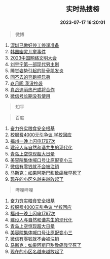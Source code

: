 <div align="center"><h2>实时热搜榜</h2><h4>2023-07-17 16:20:01</h4></div>

> 微博  

1. [深圳已做好停工停课准备](https://s.weibo.com/weibo?q=%23%E6%B7%B1%E5%9C%B3%E5%B7%B2%E5%81%9A%E5%A5%BD%E5%81%9C%E5%B7%A5%E5%81%9C%E8%AF%BE%E5%87%86%E5%A4%87%23&t=31&band_rank=1&Refer=top)<br />
2. [韩国幽灵儿童事件](https://s.weibo.com/weibo?q=%E9%9F%A9%E5%9B%BD%E5%B9%BD%E7%81%B5%E5%84%BF%E7%AB%A5%E4%BA%8B%E4%BB%B6&t=31&band_rank=2&Refer=top)<br />
3. [2023中国网络文明大会](https://s.weibo.com/weibo?q=%232023%E4%B8%AD%E5%9B%BD%E7%BD%91%E7%BB%9C%E6%96%87%E6%98%8E%E5%A4%A7%E4%BC%9A%23&t=31&band_rank=3&Refer=top)<br />
4. [刘宇宁第一部现代男主剧](https://s.weibo.com/weibo?q=%23%E5%88%98%E5%AE%87%E5%AE%81%E7%AC%AC%E4%B8%80%E9%83%A8%E7%8E%B0%E4%BB%A3%E7%94%B7%E4%B8%BB%E5%89%A7%23&t=31&band_rank=4&Refer=top)<br />
5. [睡觉姿势引起的耻骨肌发炎](https://s.weibo.com/weibo?q=%23%E7%9D%A1%E8%A7%89%E5%A7%BF%E5%8A%BF%E5%BC%95%E8%B5%B7%E7%9A%84%E8%80%BB%E9%AA%A8%E8%82%8C%E5%8F%91%E7%82%8E%23&t=31&band_rank=5&Refer=top)<br />
6. [回不去的奔跑吧兄弟](https://s.weibo.com/weibo?q=%23%E5%9B%9E%E4%B8%8D%E5%8E%BB%E7%9A%84%E5%A5%94%E8%B7%91%E5%90%A7%E5%85%84%E5%BC%9F%23&t=31&band_rank=6&Refer=top)<br />
7. [玖月晞 我没抄袭](https://s.weibo.com/weibo?q=%23%E7%8E%96%E6%9C%88%E6%99%9E%20%E6%88%91%E6%B2%A1%E6%8A%84%E8%A2%AD%23&t=31&band_rank=7&Refer=top)<br />
8. [肖战迪丽热巴或将合作](https://s.weibo.com/weibo?q=%23%E8%82%96%E6%88%98%E8%BF%AA%E4%B8%BD%E7%83%AD%E5%B7%B4%E6%88%96%E5%B0%86%E5%90%88%E4%BD%9C%23&t=31&band_rank=8&Refer=top)<br />
9. [微信号长期没有使用](https://s.weibo.com/weibo?q=%23%E5%BE%AE%E4%BF%A1%E5%8F%B7%E9%95%BF%E6%9C%9F%E6%B2%A1%E6%9C%89%E4%BD%BF%E7%94%A8%23&t=31&band_rank=9&Refer=top)<br />

> 知乎  


> 百度  

1. [奋力夯实粮食安全根基](https://www.baidu.com/s?wd=%E5%A5%8B%E5%8A%9B%E5%A4%AF%E5%AE%9E%E7%B2%AE%E9%A3%9F%E5%AE%89%E5%85%A8%E6%A0%B9%E5%9F%BA&sa=fyb_news&rsv_dl=fyb_news)<br />
2. [校服费4000元引争议 学校回应](https://www.baidu.com/s?wd=%E6%A0%A1%E6%9C%8D%E8%B4%B94000%E5%85%83%E5%BC%95%E4%BA%89%E8%AE%AE+%E5%AD%A6%E6%A0%A1%E5%9B%9E%E5%BA%94&sa=fyb_news&rsv_dl=fyb_news)<br />
3. [福州一晚上闪电1797次](https://www.baidu.com/s?wd=%E7%A6%8F%E5%B7%9E%E4%B8%80%E6%99%9A%E4%B8%8A%E9%97%AA%E7%94%B51797%E6%AC%A1&sa=fyb_news&rsv_dl=fyb_news)<br />
4. [建设人与自然和谐共生的现代化](https://www.baidu.com/s?wd=%E5%BB%BA%E8%AE%BE%E4%BA%BA%E4%B8%8E%E8%87%AA%E7%84%B6%E5%92%8C%E8%B0%90%E5%85%B1%E7%94%9F%E7%9A%84%E7%8E%B0%E4%BB%A3%E5%8C%96&sa=fyb_news&rsv_dl=fyb_news)<br />
5. [青岛上空惊现超大日晕](https://www.baidu.com/s?wd=%E9%9D%92%E5%B2%9B%E4%B8%8A%E7%A9%BA%E6%83%8A%E7%8E%B0%E8%B6%85%E5%A4%A7%E6%97%A5%E6%99%95&sa=fyb_news&rsv_dl=fyb_news)<br />
6. [美容院集体喊口号让原配变小三](https://www.baidu.com/s?wd=%E7%BE%8E%E5%AE%B9%E9%99%A2%E9%9B%86%E4%BD%93%E5%96%8A%E5%8F%A3%E5%8F%B7%E8%AE%A9%E5%8E%9F%E9%85%8D%E5%8F%98%E5%B0%8F%E4%B8%89&sa=fyb_news&rsv_dl=fyb_news)<br />
7. [微信有零钱就不会被注销](https://www.baidu.com/s?wd=%E5%BE%AE%E4%BF%A1%E6%9C%89%E9%9B%B6%E9%92%B1%E5%B0%B1%E4%B8%8D%E4%BC%9A%E8%A2%AB%E6%B3%A8%E9%94%80&sa=fyb_news&rsv_dl=fyb_news)<br />
8. [马斯克：如果阿斯巴甜致癌我早死了](https://www.baidu.com/s?wd=%E9%A9%AC%E6%96%AF%E5%85%8B%EF%BC%9A%E5%A6%82%E6%9E%9C%E9%98%BF%E6%96%AF%E5%B7%B4%E7%94%9C%E8%87%B4%E7%99%8C%E6%88%91%E6%97%A9%E6%AD%BB%E4%BA%86&sa=fyb_news&rsv_dl=fyb_news)<br />
9. [现在的小区名越来越敢起了](https://www.baidu.com/s?wd=%E7%8E%B0%E5%9C%A8%E7%9A%84%E5%B0%8F%E5%8C%BA%E5%90%8D%E8%B6%8A%E6%9D%A5%E8%B6%8A%E6%95%A2%E8%B5%B7%E4%BA%86&sa=fyb_news&rsv_dl=fyb_news)<br />

> 哔哩哔哩  

1. [奋力夯实粮食安全根基](https://www.baidu.com/s?wd=%E5%A5%8B%E5%8A%9B%E5%A4%AF%E5%AE%9E%E7%B2%AE%E9%A3%9F%E5%AE%89%E5%85%A8%E6%A0%B9%E5%9F%BA&sa=fyb_news&rsv_dl=fyb_news)<br />
2. [校服费4000元引争议 学校回应](https://www.baidu.com/s?wd=%E6%A0%A1%E6%9C%8D%E8%B4%B94000%E5%85%83%E5%BC%95%E4%BA%89%E8%AE%AE+%E5%AD%A6%E6%A0%A1%E5%9B%9E%E5%BA%94&sa=fyb_news&rsv_dl=fyb_news)<br />
3. [福州一晚上闪电1797次](https://www.baidu.com/s?wd=%E7%A6%8F%E5%B7%9E%E4%B8%80%E6%99%9A%E4%B8%8A%E9%97%AA%E7%94%B51797%E6%AC%A1&sa=fyb_news&rsv_dl=fyb_news)<br />
4. [建设人与自然和谐共生的现代化](https://www.baidu.com/s?wd=%E5%BB%BA%E8%AE%BE%E4%BA%BA%E4%B8%8E%E8%87%AA%E7%84%B6%E5%92%8C%E8%B0%90%E5%85%B1%E7%94%9F%E7%9A%84%E7%8E%B0%E4%BB%A3%E5%8C%96&sa=fyb_news&rsv_dl=fyb_news)<br />
5. [青岛上空惊现超大日晕](https://www.baidu.com/s?wd=%E9%9D%92%E5%B2%9B%E4%B8%8A%E7%A9%BA%E6%83%8A%E7%8E%B0%E8%B6%85%E5%A4%A7%E6%97%A5%E6%99%95&sa=fyb_news&rsv_dl=fyb_news)<br />
6. [美容院集体喊口号让原配变小三](https://www.baidu.com/s?wd=%E7%BE%8E%E5%AE%B9%E9%99%A2%E9%9B%86%E4%BD%93%E5%96%8A%E5%8F%A3%E5%8F%B7%E8%AE%A9%E5%8E%9F%E9%85%8D%E5%8F%98%E5%B0%8F%E4%B8%89&sa=fyb_news&rsv_dl=fyb_news)<br />
7. [微信有零钱就不会被注销](https://www.baidu.com/s?wd=%E5%BE%AE%E4%BF%A1%E6%9C%89%E9%9B%B6%E9%92%B1%E5%B0%B1%E4%B8%8D%E4%BC%9A%E8%A2%AB%E6%B3%A8%E9%94%80&sa=fyb_news&rsv_dl=fyb_news)<br />
8. [马斯克：如果阿斯巴甜致癌我早死了](https://www.baidu.com/s?wd=%E9%A9%AC%E6%96%AF%E5%85%8B%EF%BC%9A%E5%A6%82%E6%9E%9C%E9%98%BF%E6%96%AF%E5%B7%B4%E7%94%9C%E8%87%B4%E7%99%8C%E6%88%91%E6%97%A9%E6%AD%BB%E4%BA%86&sa=fyb_news&rsv_dl=fyb_news)<br />
9. [现在的小区名越来越敢起了](https://www.baidu.com/s?wd=%E7%8E%B0%E5%9C%A8%E7%9A%84%E5%B0%8F%E5%8C%BA%E5%90%8D%E8%B6%8A%E6%9D%A5%E8%B6%8A%E6%95%A2%E8%B5%B7%E4%BA%86&sa=fyb_news&rsv_dl=fyb_news)<br />
